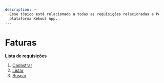 ```yaml
---
description: >-
  Esse tópico está relacionado a todas as requisições relacionadas a Pedidos na
  plataforma Xekout App.
---
```


# Faturas

**Lista de requisições**

1. [Cadastrar](https://github.com/rodgeraraujo/teste/tree/61e2c6c136ab220cabc9b649b338a16c8f11cd97/dashboard-requisicoes/faturas/cadastrar-novo-pedido.md)
2. [Listar](https://github.com/rodgeraraujo/teste/tree/61e2c6c136ab220cabc9b649b338a16c8f11cd97/dashboard-requisicoes/faturas/listar-pedidos.md)
3. [Buscar](https://github.com/rodgeraraujo/teste/tree/61e2c6c136ab220cabc9b649b338a16c8f11cd97/dashboard-requisicoes/faturas/buscar-infomacoes-de-um-pedido.md)

